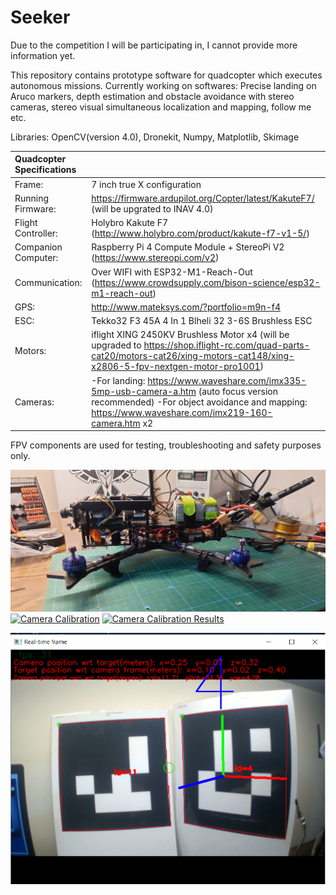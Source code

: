 # Seeker


Due to the competition I will be participating in, I cannot provide more information yet.

This repository contains prototype software for quadcopter which executes autonomous missions.
Currently working on softwares: Precise landing on Aruco markers, depth estimation and obstacle avoidance with stereo cameras, stereo visual simultaneous localization and mapping, follow me etc.

Libraries: OpenCV(version 4.0), Dronekit, Numpy, Matplotlib, Skimage

| Quadcopter Specifications  |  | 
| :---         | :---           | 
| Frame:   | 7 inch true X configuration   | 
| Running Firmware:     | https://firmware.ardupilot.org/Copter/latest/KakuteF7/ (will be upgrated to INAV 4.0)    | 
| Flight Controller:   | Holybro Kakute F7 (http://www.holybro.com/product/kakute-f7-v1-5/)  | 
| Companion Computer:    | Raspberry Pi 4 Compute Module + StereoPi V2 (https://www.stereopi.com/v2)     | 
| Communication:  | Over WIFI with ESP32-M1-Reach-Out  (https://www.crowdsupply.com/bison-science/esp32-m1-reach-out)    | 
| GPS: | http://www.mateksys.com/?portfolio=m9n-f4 |
| ESC:     | Tekko32 F3 45A 4 In 1 Blheli 32 3-6S Brushless ESC      | 
| Motors:  |  iflight XING 2450KV Brushless Motor x4 (will be upgraded to https://shop.iflight-rc.com/quad-parts-cat20/motors-cat26/xing-motors-cat148/xing-x2806-5-fpv-nextgen-motor-pro1001)     | 
| Cameras:     | -For landing: https://www.waveshare.com/imx335-5mp-usb-camera-a.htm (auto focus version recommended)      -For object avoidance and mapping: https://www.waveshare.com/imx219-160-camera.htm x2       | 

FPV components are used for testing, troubleshooting and safety purposes only.

[![Build](https://github.com/solanoctua/Seeker/blob/main/Stuff/Seeker.jpg)](https://youtu.be/mLf-d8wXq1Y)
[![Camera Calibration](https://img.youtube.com/vi/YAxB-z1O-gI/0.jpg)](https://youtu.be/YAxB-z1O-gI)
[![Camera Calibration Results](https://img.youtube.com/vi/003jSb1dTzg/0.jpg)](https://youtu.be/003jSb1dTzg)


![ArucoMarkerDetection](https://github.com/solanoctua/Seeker/blob/main/Stuff/ArucoLock.png?raw=true)
